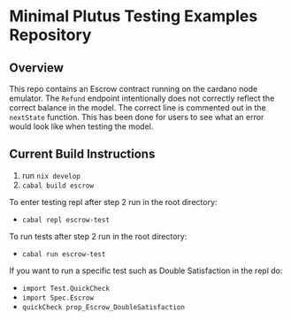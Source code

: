# Minimal Plutus Testing Examples Repository

## Overview 

This repo contains an Escrow contract running on the cardano node emulator. The `Refund` endpoint intentionally does not correctly reflect the correct balance in the model. The correct line is commented out in the `nextState` function. This has been done for users to see what an error would look like when testing the model. 

## Current Build Instructions

1. run `nix develop`
2. `cabal build escrow`

To enter testing repl after step 2 run in the root directory:

 - `cabal repl escrow-test`

To run tests after step 2 run in the root directory:

 - `cabal run escrow-test`

If you want to run a specific test such as Double Satisfaction in the repl do:

- `import Test.QuickCheck`
- `import Spec.Escrow`
- `quickCheck prop_Escrow_DoubleSatisfaction`
